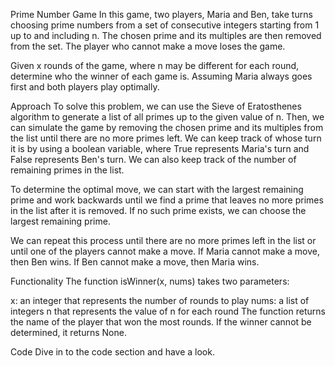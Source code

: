 Prime Number Game
In this game, two players, Maria and Ben, take turns choosing prime numbers from a set of consecutive integers starting from 1 up to and including n. The chosen prime and its multiples are then removed from the set. The player who cannot make a move loses the game.

Given x rounds of the game, where n may be different for each round, determine who the winner of each game is. Assuming Maria always goes first and both players play optimally.

Approach
To solve this problem, we can use the Sieve of Eratosthenes algorithm to generate a list of all primes up to the given value of n. Then, we can simulate the game by removing the chosen prime and its multiples from the list until there are no more primes left. We can keep track of whose turn it is by using a boolean variable, where True represents Maria's turn and False represents Ben's turn. We can also keep track of the number of remaining primes in the list.

To determine the optimal move, we can start with the largest remaining prime and work backwards until we find a prime that leaves no more primes in the list after it is removed. If no such prime exists, we can choose the largest remaining prime.

We can repeat this process until there are no more primes left in the list or until one of the players cannot make a move. If Maria cannot make a move, then Ben wins. If Ben cannot make a move, then Maria wins.

Functionality
The function isWinner(x, nums) takes two parameters:

x: an integer that represents the number of rounds to play
nums: a list of integers n that represents the value of n for each round
The function returns the name of the player that won the most rounds. If the winner cannot be determined, it returns None.

Code
Dive in to the code section and have a look.

